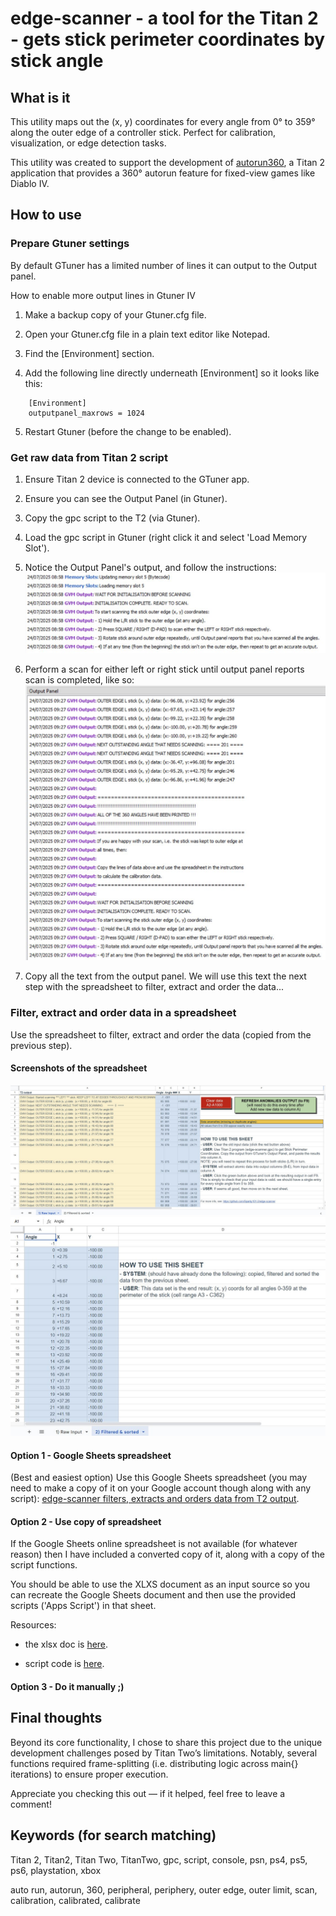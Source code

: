# edge-scanner - a tool for the Titan 2 - gets stick perimeter coordinates by stick angle

## What is it

This utility maps out the (x, y) coordinates for every angle from 0° to 359° along the outer edge of a controller stick. Perfect for calibration, visualization, or edge detection tasks.

This utility was created to support the development of [autorun360](https://github.com/Sparky101-2/autorun360), a Titan 2 application that provides a 360° autorun feature for fixed-view games like Diablo IV.

## How to use

### Prepare Gtuner settings

By default GTuner has a limited number of lines it can output to the Output panel.

How to enable more output lines in Gtuner IV

1. Make a backup copy of your Gtuner.cfg file.

1. Open your Gtuner.cfg file in a plain text editor like Notepad.

1. Find the [Environment] section.

1. Add the following line directly underneath [Environment] so it looks like this:

```
    [Environment]
    outputpanel_maxrows = 1024
```

5. Restart Gtuner (before the change to be enabled).

### Get raw data from Titan 2 script

1. Ensure Titan 2 device is connected to the GTuner app.
1. Ensure you can see the Output Panel (in Gtuner).
1. Copy the gpc script to the T2 (via Gtuner).
1. Load the gpc script in Gtuner (right click it and select 'Load Memory Slot').
1. Notice the Output Panel's output, and follow the instructions:
![Output panel initial output](assets/screenshots/OP_init_output.JPG)

1. Perform a scan for either left or right stick until output panel reports scan is completed, like so:
![Output panel result output](assets/screenshots/OP_result_output.JPG)
1. Copy all the text from the output panel. We will use this text the next step with the spreadsheet to filter, extract and order the data...

### Filter, extract and order data in a spreadsheet

Use the spreadsheet to filter, extract and order the data (copied from the previous step).

#### Screenshots of the spreadsheet

![Sheet 1](assets/screenshots/Sheet1.JPG)
![Sheet 2](assets/screenshots/Sheet2.JPG)

#### Option 1 - Google Sheets spreadsheet

(Best and easiest option) Use this Google Sheets spreadsheet (you may need to make a copy of it on your Google account though along with any script): [edge-scanner filters, extracts and orders data from T2 output](https://docs.google.com/spreadsheets/d/1CsB0jAaaW8pJ_7zQ1Y-QHibpWUCN6WUxPK3ycMx6onM/edit?usp=sharing).

#### Option 2 - Use copy of spreadsheet

If the Google Sheets online spreadsheet is not available (for whatever reason) then I have included a converted copy of it, along with a copy of the script functions.

You should be able to use the XLXS document as an input source so you can recreate the Google Sheets document and then use the provided scripts ('Apps Script') in that sheet.

Resources:

- the xlsx doc is [here](assets/Google_Sheets_copy/edge-scanner_filters,_extracts_and_orders_data_from_T2_output.xlsx).

- script code is [here](assets/Google_Sheets_copy/apps_script_copy.txt).

#### Option 3 - Do it manually ;)

## Final thoughts

Beyond its core functionality, I chose to share this project due to the unique development challenges posed by Titan Two’s limitations.
Notably, several functions required frame-splitting (i.e. distributing logic across main{} iterations) to ensure proper execution.

Appreciate you checking this out — if it helped, feel free to leave a comment!

## Keywords (for search matching)

Titan 2, Titan2, Titan Two, TitanTwo, gpc, script, console, psn, ps4, ps5, ps6, playstation, xbox

auto run, autorun, 360, peripheral, periphery, outer edge, outer limit, scan, calibration, calibrated, calibrate
